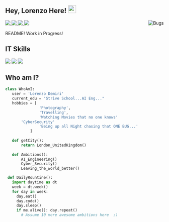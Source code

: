 ## Hey, Lorenzo Here! <img src="https://media.giphy.com/media/Q7LHmoFwVP6Yc1swZs/giphy.gif" width="25px">



<img src = 'https://media.giphy.com/media/LmNwrBhejkK9EFP504/giphy.gif' alt = 'Bugs' align = 'right'/>

<p align='left'>
    <a href="mailto:lorenzo.demiri96@gmail.com?subjetc = Github Contact">
    <img src="https://img.shields.io/badge/Gmail-D14836?style=for-the-badge&logo=gmail&logoColor=white" />
  <a href="https://www.facebook.com/lorenzo.demiri/">
    <img src="https://img.shields.io/badge/Facebook-1877F2?style=for-the-badge&logo=facebook&logoColor=white" />
  </a>
  <a href="https://twitter.com/LorenzoDemiri">
    <img src="https://img.shields.io/badge/Twitter-1DA1F2?style=for-the-badge&logo=twitter&logoColor=white" />        
  </a>
  <a href="https://www.instagram.com/lorenzo.demiri">
    <img src="https://img.shields.io/badge/Instagram-E4405F?style=for-the-badge&logo=instagram&logoColor=white" />        
  </a>
</p>
README!
Work in Progress!

## IT Skills
<p align = 'left'>
<img src = 'https://img.shields.io/badge/C-00599C?style=for-the-badge&logo=c&logoColor=white' />
<img src = '	https://img.shields.io/badge/Java-ED8B00?style=for-the-badge&logo=java&logoColor=white' /> 
<img src = 'https://img.shields.io/badge/Python-14354C?style=for-the-badge&logo=python&logoColor=white'/> 
</p>

## Who am I?
 ```python
 class WhoAmI:
 	user = 'Lorenzo Demiri'
	current_edu = "Strive School...AI Eng..."
	hobbies = [
				'Photography',
				'Travelling',
				'Watching Movies that no one knows'
        'CyberSecurity'
				'Being up all Night chasing that ONE BUG...'
			]
	
	def getCity():
		return London_UnitedKingdom()
	
	def Ambitions():
		AI_Engineering()
		Cyber_Security()
		Leaving_the_world_better()

  def DailyRountine():
    import daytime as dt
    week = dt.week()
    for day in week:
      day.eat()
      day.code()
      day.sleep()
      if me.alive(): day.repeat()
		# Assume 10 more awesome ambitions here  ;)
	
 ```